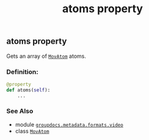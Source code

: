 ﻿---
title: atoms property
second_title: GroupDocs.Metadata for Python via .NET API References
description: 
type: docs
url: /python-net/groupdocs.metadata.formats.video/movatom/atoms/
is_root: false
weight: 100
---

## atoms property


Gets an array of [`MovAtom`](/metadata/python-net/groupdocs.metadata.formats.video/movatom) atoms.
### Definition:
```python
@property
def atoms(self):
    ...
```

### See Also
* module [`groupdocs.metadata.formats.video`](../../)
* class [`MovAtom`](/metadata/python-net/groupdocs.metadata.formats.video/movatom)
